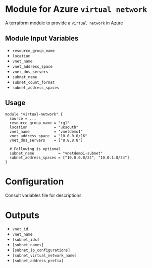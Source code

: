 Module for Azure `virtual network`
===========

A terraform module to provide a `virtual network` in Azure

Module Input Variables
----------------------

- `resource_group_name`
- `location`
- `vnet_name`
- `vnet_address_space`
- `vnet_dns_servers`
- `subnet_name`
- `subnet_count_format`
- `subnet_address_spaces`

Usage
-----

```hcl
module "virtual-network" {
  source = ...
  resource_group_name = "rg1"
  location            = "uksouth"
  vnet_name           = "vnetdemo1"
  vnet_address_space  = "10.0.0.0/16"
  vnet_dns_servers    = ["8.8.8.8"]

  # Following is optional
  subnet_name           = "vnetdemo1-subnet"
  subnet_address_spaces = ["10.0.0.0/24", "10.0.1.0/24"]
}
```

Configuration
=============
Consult variables file for descriptions

Outputs
=======

- `vnet_id`
- `vnet_name`
- `[subnet_ids]`
- `[subnet_names]`
- `[subnet_ip_configurations]`
- `[subnet_virtual_network_name]`
- `[subnet_address_prefix]`

